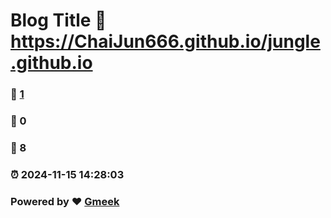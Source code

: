 # Blog Title :link: https://ChaiJun666.github.io/jungle.github.io 
### :page_facing_up: [1](https://ChaiJun666.github.io/jungle.github.io/tag.html) 
### :speech_balloon: 0 
### :hibiscus: 8 
### :alarm_clock: 2024-11-15 14:28:03 
### Powered by :heart: [Gmeek](https://github.com/Meekdai/Gmeek)
